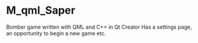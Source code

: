 # M_qml_Saper
Bomber game written with QML and C++ in Qt Creator
Has a settings page, an opportunity to begin a new game etc. 
